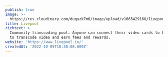 ```yaml
---
publish: true
image: >-
  https://res.cloudinary.com/duquzk7m6/image/upload/v1665429168/livepool_k8vutx.png
title: Livepool
richtext: >
  Community transcoding pool. Anyone can connect their video cards to Livepool
  to transcode video and earn fees and rewards.
website: 'https://www.livepool.io/'
createdAt: '2022-10-05T18:30:00.000Z'
---
```


